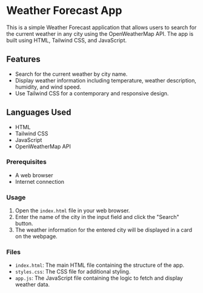 # Weather Forecast App

This is a simple Weather Forecast application that allows users to search for the current weather in any city using the OpenWeatherMap API. The app is built using HTML, Tailwind CSS, and JavaScript.

## Features

- Search for the current weather by city name.
- Display weather information including temperature, weather description, humidity, and wind speed.
- Use Tailwind CSS for a contemporary and responsive design.

## Languages Used

- HTML
- Tailwind CSS
- JavaScript
- OpenWeatherMap API

### Prerequisites

- A web browser
- Internet connection

### Usage

1. Open the `index.html` file in your web browser.
2. Enter the name of the city in the input field and click the "Search" button.
3. The weather information for the entered city will be displayed in a card on the webpage.

### Files

- `index.html`: The main HTML file containing the structure of the app.
- `styles.css`: The CSS file for additional styling.
- `app.js`: The JavaScript file containing the logic to fetch and display weather data.
